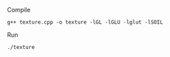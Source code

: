 Compile
```sh-session
g++ texture.cpp -o texture -lGL -lGLU -lglut -lSOIL
```

Run
```sh-session
./texture
```
